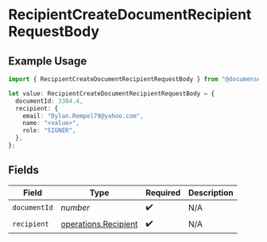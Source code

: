 # RecipientCreateDocumentRecipientRequestBody

## Example Usage

```typescript
import { RecipientCreateDocumentRecipientRequestBody } from "@documenso/sdk-typescript/models/operations";

let value: RecipientCreateDocumentRecipientRequestBody = {
  documentId: 3304.4,
  recipient: {
    email: "Dylan.Rempel79@yahoo.com",
    name: "<value>",
    role: "SIGNER",
  },
};
```

## Fields

| Field                                                        | Type                                                         | Required                                                     | Description                                                  |
| ------------------------------------------------------------ | ------------------------------------------------------------ | ------------------------------------------------------------ | ------------------------------------------------------------ |
| `documentId`                                                 | *number*                                                     | :heavy_check_mark:                                           | N/A                                                          |
| `recipient`                                                  | [operations.Recipient](../../models/operations/recipient.md) | :heavy_check_mark:                                           | N/A                                                          |